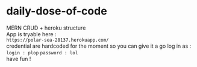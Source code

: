# daily-dose-of-code
MERN CRUD + heroku structure
<br>
App is tryable here : 
<br>
`https://polar-sea-28137.herokuapp.com/`
<br>
credential are hardcoded for the moment so you can give it a go log in as  :
<br>
`login : plop`
`password : lol`
<br>
have fun !
